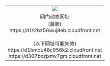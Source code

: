 ﻿<table>
  <tr></tr>
  <tr><td colspan=2 align=center><img src="https://d1t2hz56wuj8eb.cloudfront.net/Up/oGate.jpg" /></td></tr>
  <tr><td colspan=2 align=center>网门动态网址<br/>(最新)
<br>https://d1t2hz56wuj8eb.cloudfront.net
<br/><br/>(以下网址可能失效)
<br>https://d1hmdu48c956k2.cloudfront.net
<br>https://d307bxzjxmv7gm.cloudfront.net
    </td>
  </tr>
</table>
